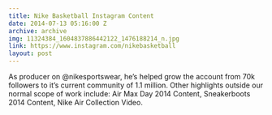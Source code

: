 ```yaml
---
title: Nike Basketball Instagram Content
date: 2014-07-13 05:16:00 Z
archive: archive
img: 11324384_1604837886442122_1476188214_n.jpg
link: https://www.instagram.com/nikebasketball
layout: post
---
```


As producer on @nikesportswear, he’s helped grow the account from 70k followers to it’s current community of 1.1 million. Other highlights outside our normal scope of work include: Air Max Day 2014 Content, Sneakerboots 2014 Content, Nike Air Collection Video.
